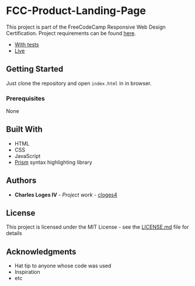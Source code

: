
# FCC-Product-Landing-Page

This project is part of the FreeCodeCamp Responsive Web Design Certification. Project requirements can be found [here](https://learn.freecodecamp.org/responsive-web-design/responsive-web-design-projects/build-a-product-landing-page). 

- [With tests](https://codepen.io/cloges4/full/mZXXVb)
- [Live](https://cloges4.github.io/FCC-Tech-Doc/)

## Getting Started

Just clone the repository and open `index.html` in in browser.

### Prerequisites

None

## Built With

* HTML
* CSS
* JavaScript
* [Prism](https://prismjs.com/) syntax highlighting library

## Authors

* **Charles Loges IV** - *Project work* - [cloges4](https://github.com/cloges4)

## License

This project is licensed under the MIT License - see the [LICENSE.md](LICENSE.md) file for details

## Acknowledgments

* Hat tip to anyone whose code was used
* Inspiration
* etc
